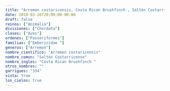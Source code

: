 ```yaml
---
title: "Arremon costaricensis, Costa Rican Brushfinch , Saltón Costarricense"
date: 2018-03-26T20:00:00-00:00
draft: false
reinos: ["Animalia"]
divisiones: ["Chordata"]
clases: ["Aves"]
ordenes: ["Passeriformes"]
familias: ["Emberizidae "]
generos: ["Arremon"]
nombre_cientifico: "Arremon costaricensis"
nombre_comun: "Saltón Costarricense"
nombre_ingles: "Costa Rican Brushfinch "
otros_nombres: ""
garrigues: "334"
vista: true
los_cielos: true
---
```

